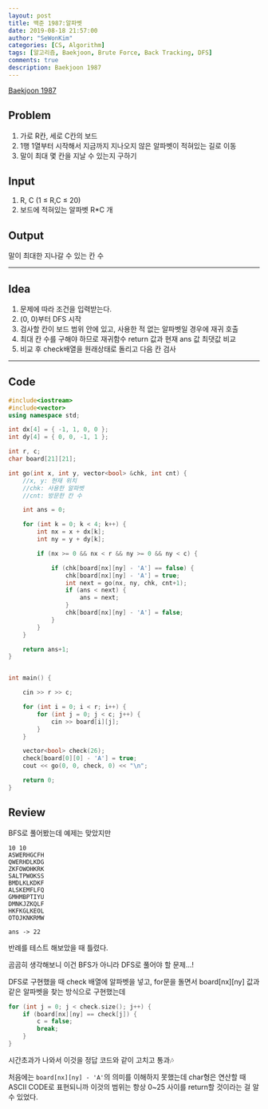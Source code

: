 ```yaml
---
layout: post
title: 백준 1987:알파벳
date: 2019-08-18 21:57:00
author: "SeWonKim"
categories: [CS, Algorithm]
tags: [알고리즘, Baekjoon, Brute Force, Back Tracking, DFS]
comments: true
description: Baekjoon 1987
---
```


[Baekjoon 1987](https://www.acmicpc.net/problem/1987)

## Problem

1. 가로 R칸, 세로 C칸의 보드
2. 1행 1열부터 시작해서 지금까지 지나오지 않은 알파벳이 적혀있는 길로 이동
3. 말이 최대 몇 칸을 지날 수 있는지 구하기

## Input

1. R, C (1 ≤ R,C ≤ 20)
2. 보드에 적혀있는 알파벳 R\*C 개

## Output

말이 최대한 지나갈 수 있는 칸 수

---

## Idea

1. 문제에 따라 조건을 입력받는다.
2. (0, 0)부터 DFS 시작
3. 검사할 칸이 보드 범위 안에 있고, 사용한 적 없는 알파벳일 경우에 재귀 호출
4. 최대 칸 수를 구해야 하므로 재귀함수 return 값과 현재 ans 값 최댓값 비교
5. 비교 후 check배열을 원래상태로 돌리고 다음 칸 검사

---

## Code

```cpp
#include<iostream>
#include<vector>
using namespace std;

int dx[4] = { -1, 1, 0, 0 };
int dy[4] = { 0, 0, -1, 1 };

int r, c;
char board[21][21];

int go(int x, int y, vector<bool> &chk, int cnt) {
	//x, y: 현재 위치
	//chk: 사용한 알파벳
	//cnt: 방문한 칸 수

	int ans = 0;

	for (int k = 0; k < 4; k++) {
		int nx = x + dx[k];
		int ny = y + dy[k];

		if (nx >= 0 && nx < r && ny >= 0 && ny < c) {

			if (chk[board[nx][ny] - 'A'] == false) {
				chk[board[nx][ny] - 'A'] = true;
				int next = go(nx, ny, chk, cnt+1);
				if (ans < next) {
					ans = next;
				}
				chk[board[nx][ny] - 'A'] = false;
			}
		}
	}

	return ans+1;
}


int main() {

	cin >> r >> c;

	for (int i = 0; i < r; i++) {
		for (int j = 0; j < c; j++) {
			cin >> board[i][j];
		}
	}

	vector<bool> check(26);
	check[board[0][0] - 'A'] = true;
	cout << go(0, 0, check, 0) << "\n";

	return 0;
}
```

## Review

BFS로 풀어봤는데 예제는 맞았지만

```
10 10
ASWERHGCFH
QWERHDLKDG
ZKFOWOHKRK
SALTPWOKSS
BMDLKLKDKF
ALSKEMFLFQ
GMHMBPTIYU
DMNKJZKQLF
HKFKGLKEOL
OTOJKNKRMW

ans -> 22
```

반례를 테스트 해보았을 때 틀렸다.

곰곰히 생각해보니 이건 BFS가 아니라 DFS로 풀어야 할 문제...!

DFS로 구현했을 때 check 배열에 알파벳을 넣고, for문을 돌면서 board[nx][ny] 값과 같은 알파벳을 찾는 방식으로 구현했는데

```cpp
for (int j = 0; j < check.size(); j++) {
	if (board[nx][ny] == check[j]) {
		c = false;
		break;
	}
}
```

시간초과가 나와서 이것을 정답 코드와 같이 고치고 통과🎶

처음에는 `board[nx][ny] - 'A'`의 의미를 이해하지 못했는데 char형은 연산할 때 ASCII CODE로 표현되니까
이것의 범위는 항상 0~25 사이를 return할 것이라는 걸 알 수 있었다.
